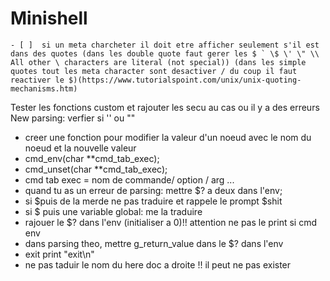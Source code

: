 <h1>Minishell</h1>

	- [ ]  si un meta charcheter il doit etre afficher seulement s'il est dans des quotes (dans les double quote faut gerer les $ ` \$ \' \" \\ All other \ characters are literal (not special)) (dans les simple quotes tout les meta character sont desactiver / du coup il faut reactiver le $)(https://www.tutorialspoint.com/unix/unix-quoting-mechanisms.htm)

Tester les fonctions custom et rajouter les secu au cas ou il y a des erreurs
New parsing: verfier si '' ou ""

- creer une fonction pour modifier la valeur d'un noeud avec le nom du noeud et la nouvelle valeur
- cmd_env(char **cmd_tab_exec);
- cmd_unset(char **cmd_tab_exec);
- cmd tab exec = nom de commande/ option / arg ...
- quand tu as un erreur de parsing: mettre $? a deux dans l'env;
- si $puis de la merde ne pas traduire et rappele le prompt $shit
- si $ puis une variable global: me la traduire
- rajouer le $? dans l'env (initialiser a 0)!! attention ne pas le print si cmd env
- dans parsing theo, mettre g_return_value dans le $? dans l'env
- exit print "exit\n" 
- ne pas taduir le nom du here doc a droite !! il peut ne pas exister
